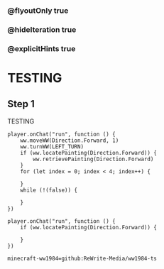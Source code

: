 ### @flyoutOnly true
### @hideIteration true
### @explicitHints true


# TESTING

## Step 1
TESTING

```ghost
player.onChat("run", function () {
    ww.moveWW(Direction.Forward, 1)
    ww.turnWW(LEFT_TURN)
    if (ww.locatePainting(Direction.Forward)) {
        ww.retrievePainting(Direction.Forward)
    }
    for (let index = 0; index < 4; index++) {
        
    }
    while (!(false)) {
        
    }	
})
```
```template
player.onChat("run", function () {
    if (ww.locatePainting(Direction.Forward)) {

    }
})
```
```package
minecraft-ww1984=github:ReWrite-Media/ww1984-ts
```